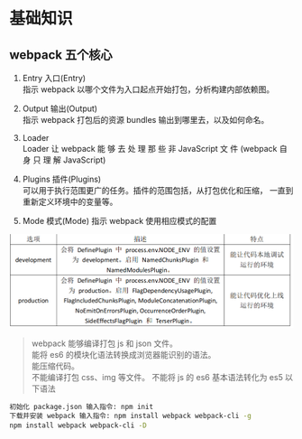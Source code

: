# 基础知识  

## webpack 五个核心
1. Entry 入口(Entry)    
  指示 webpack 以哪个文件为入口起点开始打包，分析构建内部依赖图。  

2. Output 输出(Output)  
  指示 webpack 打包后的资源 bundles 输出到哪里去，以及如何命名。   

3. Loader    
  Loader 让 webpack 能 够 去 处 理 那 些 非 JavaScript 文 件 (webpack 自 身 只 理 解 JavaScript)    

4. Plugins 插件(Plugins)   
  可以用于执行范围更广的任务。插件的范围包括，从打包优化和压缩， 一直到重新定义环境中的变量等。   

5.  Mode 模式(Mode)
  指示 webpack 使用相应模式的配置    

![mode](./images/mode.png)   


>webpack 能够编译打包 js 和 json 文件。    
>能将 es6 的模块化语法转换成浏览器能识别的语法。   
>能压缩代码。   
>不能编译打包 css、img 等文件。 不能将 js 的 es6 基本语法转化为 es5 以下语法   

```sh
初始化 package.json 输入指令: npm init  
下载并安装 webpack 输入指令: npm install webpack webpack-cli -g  
npm install webpack webpack-cli -D
```